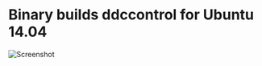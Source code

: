 # Binary builds ddccontrol for Ubuntu 14.04
![Screenshot](https://github.com/krolig/mc/raw/master/images/gddccontrol.png)
